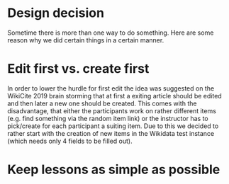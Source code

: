 # Design decision

Sometime there is more than one way to do something. Here are some
reason why we did certain things in a certain manner.

# Edit first vs. create first

In order to lower the hurdle for first edit the idea was suggested on
the WikiCite 2019 brain storming that at first a exiting article
should be edited and then later a new one should be created. This
comes with the disadvantage, that either the participants work on
rather different items (e.g. find something via the random item link)
or the instructor has to pick/create for each participant a suiting
item. Due to this we decided to rather start with the creation of new
items in the Wikidata test instance (which needs only 4 fields to be
filled out).

# Keep lessons as simple as possible

